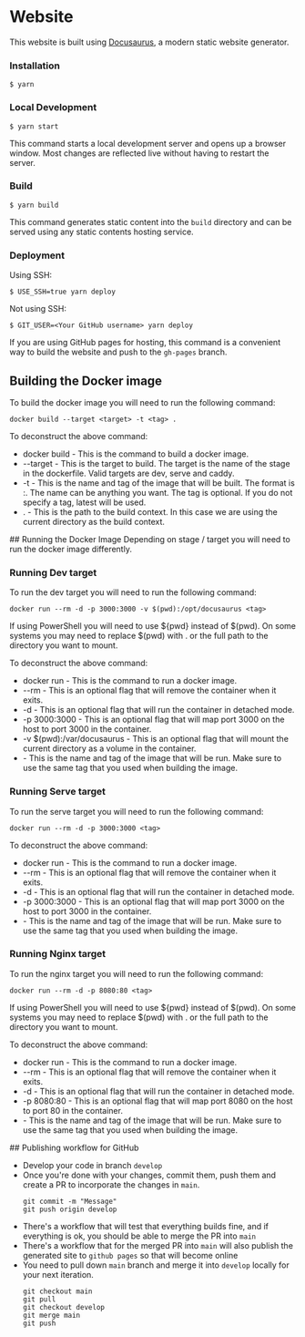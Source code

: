 # Website

This website is built using [Docusaurus](https://docusaurus.io/), a modern static website generator.

### Installation

```
$ yarn
```

### Local Development

```
$ yarn start
```

This command starts a local development server and opens up a browser window. Most changes are reflected live without having to restart the server.

### Build

```
$ yarn build
```

This command generates static content into the `build` directory and can be served using any static contents hosting service.

### Deployment

Using SSH:

```
$ USE_SSH=true yarn deploy
```

Not using SSH:

```
$ GIT_USER=<Your GitHub username> yarn deploy
```

If you are using GitHub pages for hosting, this command is a convenient way to build the website and push to the `gh-pages` branch.


## Building the Docker image

To build the docker image you will need to run the following command:

```
docker build --target <target> -t <tag> .
```

To deconstruct the above command:

- docker build - This is the command to build a docker image.
- --target <target> - This is the target to build. The target is the name of the stage in the dockerfile. Valid targets are dev, serve and caddy.
- -t <tag> - This is the name and tag of the image that will be built. The format is <name>:<tag>. The name can be anything you want. The tag is optional. If you do not specify a tag, latest will be used.
- . - This is the path to the build context. In this case we are using the current directory as the build context.

## Running the Docker Image
Depending on stage / target you will need to run the docker image differently.

### Running Dev target
To run the dev target you will need to run the following command:


```
docker run --rm -d -p 3000:3000 -v $(pwd):/opt/docusaurus <tag>
```

If using PowerShell you will need to use ${pwd} instead of $(pwd). On some systems you may need to replace $(pwd) with . or the full path to the directory you want to mount.

To deconstruct the above command:

- docker run - This is the command to run a docker image.
- --rm - This is an optional flag that will remove the container when it exits.
- -d - This is an optional flag that will run the container in detached mode.
- -p 3000:3000 - This is an optional flag that will map port 3000 on the host to port 3000 in the container.
- -v $(pwd):/var/docusaurus - This is an optional flag that will mount the current directory as a volume in the container.
- <tag> - This is the name and tag of the image that will be run. Make sure to use the same tag that you used when building the image.

### Running Serve target

To run the serve target you will need to run the following command:

```
docker run --rm -d -p 3000:3000 <tag>
```

To deconstruct the above command:

- docker run - This is the command to run a docker image.
- --rm - This is an optional flag that will remove the container when it exits.
- -d - This is an optional flag that will run the container in detached mode.
- -p 3000:3000 - This is an optional flag that will map port 3000 on the host to port 3000 in the container.
- <tag> - This is the name and tag of the image that will be run. Make sure to use the same tag that you used when building the image.

### Running Nginx target

To run the nginx target you will need to run the following command:

```
docker run --rm -d -p 8080:80 <tag>
```

If using PowerShell you will need to use ${pwd} instead of $(pwd). On some systems you may need to replace $(pwd) with . or the full path to the directory you want to mount.

To deconstruct the above command:

- docker run - This is the command to run a docker image.
- --rm - This is an optional flag that will remove the container when it exits.
- -d - This is an optional flag that will run the container in detached mode.
- -p 8080:80 - This is an optional flag that will map port 8080 on the host to port 80 in the container.
- <tag> - This is the name and tag of the image that will be run. Make sure to use the same tag that you used when building the image.

## Publishing workflow for GitHub

- Develop your code in branch `develop`
- Once you're done with your changes, commit them, push them and create a PR to incorporate the changes in `main`.
  ```
  git commit -m "Message"
  git push origin develop
  ```
- There's a workflow that will test that everything builds fine, and if everything is ok, you should be able to merge the PR into `main`
- There's a workflow that for the merged PR into `main` will also publish the generated site to `github pages` so that will become online
- You need to pull down `main` branch and merge it into `develop` locally for your next iteration.
  ```
  git checkout main
  git pull
  git checkout develop
  git merge main
  git push
  ```
